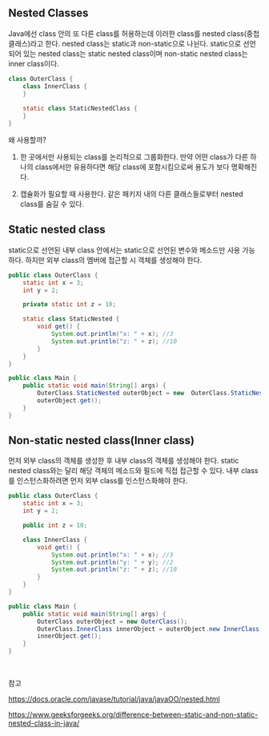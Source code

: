 ## Nested Classes

Java에선 class 안의 또 다른 class를 허용하는데 이러한 class를 nested class(중첩 클래스)라고 한다. nested class는 static과 non-static으로 나뉜다. static으로 선언되어 있는 nested class는 static nested class이며 non-static nested class는 inner class이다.

```java
class OuterClass {
    class InnerClass {
    }
    
    static class StaticNestedClass {
    }
}
```

왜 사용할까?

1. 한 곳에서만 사용되는 class를 논리적으로 그룹화한다. 만약 어떤 class가 다른 하나의 class에서만 유용하다면 해당 class에 포함시킴으로써 용도가 보다 명확해진다.

2. 캡슐화가 필요할 때 사용한다. 같은 패키지 내의 다른 클래스들로부터 nested class를 숨길 수 있다.

## Static nested class

static으로 선언된 내부 class 안에서는 static으로 선언된 변수와 메소드만 사용 가능하다. 하지만 외부 class의 멤버에 접근할 시 객체를 생성해야 한다.

```java
public class OuterClass {
    static int x = 3;
    int y = 2;

    private static int z = 10;

    static class StaticNested {
        void get() {
            System.out.println("x: " + x); //3
            System.out.println("z: " + z); //10
        }
    }
}

public class Main {
    public static void main(String[] args) {
        OuterClass.StaticNested outerObject = new  OuterClass.StaticNested();
        outerObject.get();
    }
}
```

## Non-static nested class(Inner class)

먼저 외부 class의 객체를 생성한 후 내부 class의 객체를 생성해야 한다. static nested class와는 달리 해당 객체의 메소드와 필드에 직접 접근할 수 있다. 내부 class를 인스턴스화하려면 먼저 외부 class를 인스턴스화해야 한다.

```java
public class OuterClass {
    static int x = 3;
    int y = 2;

    public int z = 10;

    class InnerClass {
        void get() {
            System.out.println("x: " + x); //3
            System.out.println("y: " + y); //2
            System.out.println("z: " + z); //10
        }
    }
}

public class Main {
    public static void main(String[] args) {
        OuterClass outerObject = new OuterClass();
        OuterClass.InnerClass innerObject = outerObject.new InnerClass();
        innerObject.get();
    }
}
```

<br>

참고

https://docs.oracle.com/javase/tutorial/java/javaOO/nested.html

https://www.geeksforgeeks.org/difference-between-static-and-non-static-nested-class-in-java/

